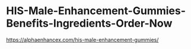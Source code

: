 # HIS-Male-Enhancement-Gummies-Benefits-Ingredients-Order-Now
https://alphaenhancex.com/his-male-enhancement-gummies/
